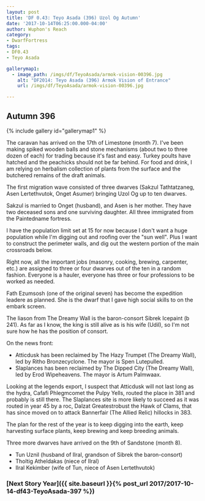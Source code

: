 ```yaml
---
layout: post
title: 'DF 0.43: Teyo Asada (396) Uzol Og Autumn'
date: '2017-10-14T06:25:00.000-04:00'
author: Wuphon's Reach
category:
- DwarfFortress
tags:
- DF0.43
- Teyo Asada

gallerymap1:
  - image_path: /imgs/df/TeyoAsada/armok-vision-00396.jpg
    alt: "DF2014: Teyo Asada (396) Armok Vision of Entrance"
    url: /imgs/df/TeyoAsada/armok-vision-00396.jpg

---
```


## Autumn 396

{% include gallery id="gallerymap1" %}

The caravan has arrived on the 17th of Limestone (month 7).  I've been making spiked wooden balls and stone mechanisms (about two to three dozen of each) for trading because it's fast and easy.  Turkey poults have hatched and the peachicks should not be far behind.  For food and drink, I am relying on herbalism collection of plants from the surface and the butchered remains of the draft animals.

The first migration wave consisted of three dwarves (Sakzul Tathtatzaneg, Asen Lertethvutok, Onget Asumer) bringing Uzol Og up to ten dwarves.  

Sakzul is married to Onget (husband), and Asen is her mother.  They have two deceased sons and one surviving daughter.  All three immigrated from the Paintedname fortress.

I have the population limit set at 15 for now because I don't want a huge population while I'm digging out and roofing over the "sun well".  Plus I want to construct the perimeter walls, and dig out the western portion of the main crossroads below.

Right now, all the important jobs (masonry, cooking, brewing, carpenter, etc.) are assigned to three or four dwarves out of the ten in a random fashion.  Everyone is a hauler, everyone has three or four professions to be worked as needed.

Fath Ezumsosh (one of the original seven) has become the expedition leadere as planned.  She is the dwarf that I gave high social skills to on the embark screen.

The liason from The Dreamy Wall is the baron-consort Sibrek Icepaint (b 241).  As far as I know, the king is still alive as is his wife (Udil), so I'm not sure how he has the position of consort.

On the news front:

- Atticdusk has been reclaimed by The Hazy Trumpet (The Dreamy Wall), led by Ritho Bronzecyclone.  The mayor is Spen Lutepulled.
- Slaplances has been reclaimed by The Dipped City (The Dreamy Wall), led by Erod Wipeheavens.  The mayor is Artum Palmwaax.

Looking at the legends export, I suspect that Atticdusk will not last long as the hydra, Cafafi Phlegmcomet the Pulpy Yells, routed the place in 381 and probably is still there.  The Slaplances site is more likely to succeed as it was routed in year 45 by a roc, Dalzat Greatestrobust the Hawk of Clams, that has since moved on to attack Bannerfair (The Allied Relic) hillocks in 383.

The plan for the rest of the year is to keep digging into the earth, keep harvesting surface plants, keep brewing and keep breeding animals.

Three more dwarves have arrived on the 9th of Sandstone (month 8).

- Tun Uznil (husband of Ilral, grandson of Sibrek the baron-consort)
- Tholtig Atheldakas (niece of Ilral)
- Ilral Kekimber (wife of Tun, niece of Asen Lertethvutok)

### [Next Story Year]({{ site.baseurl }}{% post_url 2017/2017-10-14-df43-TeyoAsada-397 %})